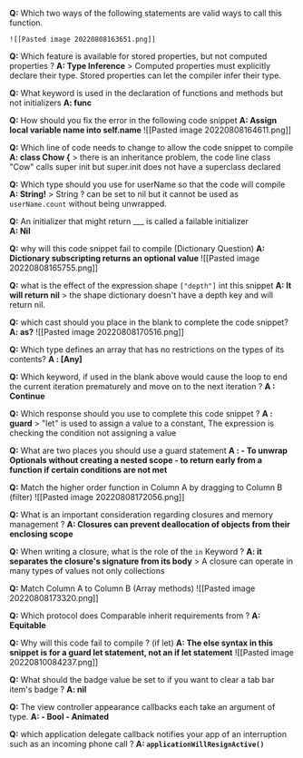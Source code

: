 **Q:** Which two ways of the following statements are valid ways to call this function.

	![[Pasted image 20220808163651.png]]


**Q:** Which feature is available for stored properties, but not computed properties ? 
	**A: Type Inference**
	> Computed properties must explicitly declare their type. Stored properties can let the compiler infer their type. 

**Q:** What keyword is used in the declaration of functions and methods but not initializers
	**A: func**


**Q:** How should you fix the error in the following code snippet
	**A: Assign local variable name into self.name**
	![[Pasted image 20220808164611.png]]

**Q:** Which line of code needs to change to allow the code snippet to compile
	**A: class Chow {**
	> there is an inheritance problem, the code line class "Cow" calls super init but super.init does not have a superclass declared

**Q:** Which type should you use for userName so that the code will compile 
	**A: String!**
	> String ? can be set to nil but it cannot be used as `userName.count` without being unwrapped.

**Q:** An initializer that might return ___ is called a failable initializer  
	 **A: Nil**

**Q:** why will this code snippet fail to compile (Dictionary Question)
	**A: Dictionary subscripting returns an optional value**
	![[Pasted image 20220808165755.png]]


**Q:** what is the effect of the expression shape `["depth"]` int this snippet 
	**A: It will return nil**
	> the shape dictionary doesn't have a depth key and will return nil.
	

**Q:** which cast should you place in the blank to complete the code snippet? 
	**A: as?**
	![[Pasted image 20220808170516.png]]

**Q:** Which type defines an array that has no restrictions on the types of its contents? 
	**A : [Any]**

**Q:** Which keyword, if used in the blank above would cause the loop to end the current iteration prematurely and move on to the next iteration ?
	**A : Continue**

**Q:** Which response should you use to complete this code snippet ?
	**A : guard**
	> "let" is used to assign a value to a constant, The expression is checking the condition not assigning a value 

**Q:** What are two places you should use a guard statement 
	**A : 
	- To unwrap Optionals without creating a nested scope
	- to return early from a function if certain conditions are not met**

**Q:** Match the higher order function in Column A by dragging to Column B (filter)
	![[Pasted image 20220808172056.png]]

**Q:** What is an important consideration regarding closures and memory management ?
	**A: Closures can prevent deallocation of objects from their enclosing scope**

**Q:** When writing a closure, what is the role of the `in` Keyword ? 
	**A: it separates the closure's signature from its body**
	> A closure can operate in many types of values not only collections 

**Q:** Match Column A to  Column B (Array methods) 
	![[Pasted image 20220808173320.png]]

**Q:** Which protocol does Comparable inherit requirements from ?
	**A: Equitable**


**Q:** Why will this code fail to compile ? (if let)
	**A: The else syntax in this snippet is for a guard let statement, not an if let statement**
	![[Pasted image 20220810084237.png]]
	

**Q:** What should the badge value be set to if you want to clear a tab bar item's badge ?
	**A: nil**

**Q:** The view controller appearance callbacks each take an argument of type.
	**A: - Bool 
		- Animated**

**Q:** which application delegate callback notifies your app of an interruption such as an incoming phone call ? 
	**A: `applicationWillResignActive()`**
	